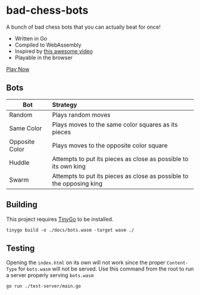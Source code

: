 # bad-chess-bots

A bunch of bad chess bots that you can actually beat for once!

* Written in Go
* Compiled to WebAssembly
* Inspired by [this awesome video](https://www.youtube.com/watch?v=DpXy041BIlA)
* Playable in the browser

[Play Now](https://f0nkey.github.io/bad-chess-bots/)

## Bots

| Bot            | Strategy                                                             |
|----------------|:---------------------------------------------------------------------|
| Random         | Plays random moves                                                   | 
| Same Color     | Plays moves to the same color squares as its pieces                  | 
| Opposite Color | Plays moves to the opposite color square                             | 
| Huddle         | Attempts to put its pieces as close as possible to its own king      |
| Swarm          | Attempts to put its pieces as close as possible to the opposing king |

## Building
This project requires [TinyGo](https://github.com/tinygo-org/tinygo) to be installed.

`tinygo build -o ./docs/bots.wasm -target wasm ./`

## Testing
Opening the `index.html` on its own will not work since the proper `Content-Type` for `bots.wasm` will not be served. Use this command from the root to run a server properly serving `bots.wasm`

`go run ./test-server/main.go`
